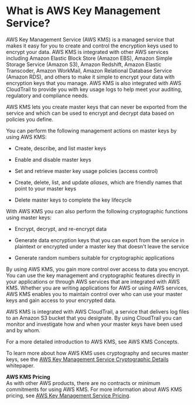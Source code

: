 # What is AWS Key Management Service?<a name="overview"></a>

AWS Key Management Service \(AWS KMS\) is a managed service that makes it easy for you to create and control the encryption keys used to encrypt your data\. AWS KMS is integrated with other AWS services including Amazon Elastic Block Store \(Amazon EBS\), Amazon Simple Storage Service \(Amazon S3\), Amazon Redshift, Amazon Elastic Transcoder, Amazon WorkMail, Amazon Relational Database Service \(Amazon RDS\), and others to make it simple to encrypt your data with encryption keys that you manage\. AWS KMS is also integrated with AWS CloudTrail to provide you with key usage logs to help meet your auditing, regulatory and compliance needs\.

AWS KMS lets you create master keys that can never be exported from the service and which can be used to encrypt and decrypt data based on policies you define\.

You can perform the following management actions on master keys by using AWS KMS:

+ Create, describe, and list master keys

+ Enable and disable master keys

+ Set and retrieve master key usage policies \(access control\)

+ Create, delete, list, and update *aliases*, which are friendly names that point to your master keys

+ Delete master keys to complete the key lifecycle

With AWS KMS you can also perform the following cryptographic functions using master keys:

+ Encrypt, decrypt, and re\-encrypt data

+ Generate data encryption keys that you can export from the service in plaintext or encrypted under a master key that doesn't leave the service

+ Generate random numbers suitable for cryptographic applications

By using AWS KMS, you gain more control over access to data you encrypt\. You can use the key management and cryptographic features directly in your applications or through AWS services that are integrated with AWS KMS\. Whether you are writing applications for AWS or using AWS services, AWS KMS enables you to maintain control over who can use your master keys and gain access to your encrypted data\.

AWS KMS is integrated with AWS CloudTrail, a service that delivers log files to an Amazon S3 bucket that you designate\. By using CloudTrail you can monitor and investigate how and when your master keys have been used and by whom\.

For a more detailed introduction to AWS KMS, see AWS KMS Concepts\.

To learn more about how AWS KMS uses cryptography and secures master keys, see the [AWS Key Management Service Cryptographic Details](https://d0.awsstatic.com/whitepapers/KMS-Cryptographic-Details.pdf) whitepaper\.

**AWS KMS Pricing**  
As with other AWS products, there are no contracts or minimum commitments for using AWS KMS\. For more information about AWS KMS pricing, see [AWS Key Management Service Pricing](https://aws.amazon.com/kms/pricing/)\.